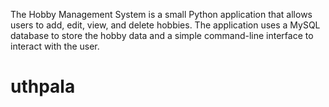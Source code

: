 The Hobby Management System is a small Python application that allows users to add, edit, view, and delete hobbies. The application uses a MySQL database to store the hobby data and a simple command-line interface to interact with the user.

# uthpala
